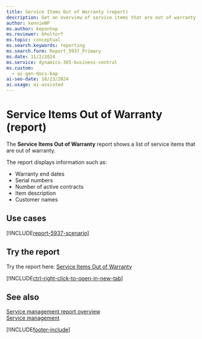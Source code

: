 ```yaml
---
title: Service Items Out of Warranty (report)
description: Get an overview of service items that are out of warranty.
author: kennieNP
ms.author: kepontop
ms.reviewer: bholtorf
ms.topic: conceptual
ms.search.keywords: reporting
ms.search.form: Report_5937_Primary
ms.date: 11/2/2024
ms.service: dynamics-365-business-central
ms.custom:
  - ai-gen-docs-bap
ai-seo-date: 10/23/2024
ai.usage: ai-assisted
---
```


# Service Items Out of Warranty (report)

The **Service Items Out of Warranty** report shows a list of service items that are out of warranty.

The report displays information such as:

- Warranty end dates
- Serial numbers
- Number of active contracts
- Item description
- Customer names

## Use cases

[!INCLUDE[report-5937-scenario](../includes/report-5937-scenario-include.md)]

<!-- 

Prompt

Below is a report in an ERP system. Provide 3-4 use cases for different personas working with project management or finance for projects.

Format like this:    
  
As a <persona>, use the report to    
* use case 1  
* use case 2    

Do not capitalize the persona names. 

Do not start lines with "Use the data to"

## Report name
Service Items Out of Warranty

## Report description

### What the report does

### Use cases

Please include your data sources and URLs

-->

## Try the report

Try the report here: [Service Items Out of Warranty](https://businesscentral.dynamics.com?report=5937)

[!INCLUDE[ctrl-right-click-to-open-in-new-tab](../includes/ctrl-right-click-to-open-in-new-tab.md)]

## See also

[Service management report overview](../service-reports.md)  
[Service management](../service-service.md)  

[!INCLUDE[footer-include](../includes/footer-banner.md)]